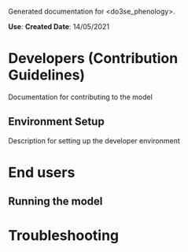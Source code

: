 Generated documentation for <do3se_phenology>.

**Use**:
**Created Date**: 14/05/2021

# Developers (Contribution Guidelines)

Documentation for contributing to the model

## Environment Setup

Description for setting up the developer environment

# End users

## Running the model

# Troubleshooting
